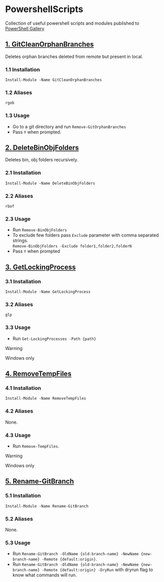 # PowershellScripts

Collection of useful powershell scripts and modules published to [PowerShell Gallery](https://www.powershellgallery.com/packages?q=owner%3APrateekRM)

## [1. GitCleanOrphanBranches](https://www.powershellgallery.com/packages/GitCleanOrphanBranches)

Deletes orphan branches deleted from remote but present in local.

### 1.1 Installation

`Install-Module -Name GitCleanOrphanBranches`

### 1.2 Aliases

`rgob`

### 1.3 Usage

- Go to a git directory and run `Remove-GitOrphanBranches`
- Pass `Y` when prompted.

## [2. DeleteBinObjFolders](https://www.powershellgallery.com/packages/DeleteBinObjFolders)

Deletes bin, obj folders recursively.

### 2.1 Installation

`Install-Module -Name DeleteBinObjFolders`

### 2.2 Aliases

`rbof`

### 2.3 Usage

- Run `Remove-BinObjFolders`
- To exclude few folders pass `Exclude` parameter with comma separated strings.  
  `Remove-BinObjFolders -Exclude folder1,folder2,folderN`
- Pass `Y` when prompted

## [3. GetLockingProcess](https://github.com/pmahend1/PowershellScripts/tree/main/GetLockingProcess)

### 3.1 Installation

`Install-Module -Name GetLockingProcess`

### 3.2 Aliases

`glp`

### 3.3 Usage

- Run `Get-LockingProcesses -Path {path}`

> [!WARNING]
> Windows only

## [4. RemoveTempFiles](https://github.com/pmahend1/PowershellScripts/tree/main/RemoveTempFiles)

### 4.1 Installation

`Install-Module -Name RemoveTempFiles`

### 4.2 Aliases

None.

### 4.3 Usage

- Run `Remove-TempFiles`.  
  
> [!WARNING]
> Windows only

## [5. Rename-GitBranch](https://github.com/pmahend1/PowershellScripts/tree/main/Rename-GitBranch)

### 5.1 Installation

`Install-Module -Name Rename-GitBranch`

### 5.2 Aliases

None.

### 5.3 Usage

- Run `Rename-GitBranch -OldName {old-branch-name} -NewName {new-branch-name} -Remote {default:origin}`.  
- Run `Rename-GitBranch -OldName {old-branch-name} -NewName {new-branch-name} -Remote {default:origin} -DryRun` with dryrun flag to know what commands will run.